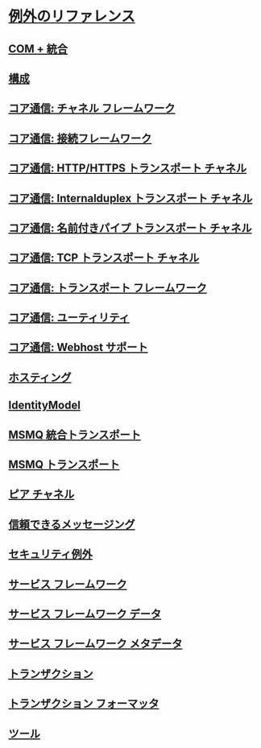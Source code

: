 # [例外のリファレンス](index.md)
## [COM + 統合](com-integration.md)
## [構成](configuration.md)
## [コア通信: チャネル フレームワーク](core-communications-channel-framework.md)
## [コア通信: 接続フレームワーク](core-communications-connection-framework.md)
## [コア通信: HTTP/HTTPS トランスポート チャネル](core-communications-http-https-transport-channels.md)
## [コア通信: Internalduplex トランスポート チャネル](core-communications-internal-duplex-transport-channels.md)
## [コア通信: 名前付きパイプ トランスポート チャネル](core-communications-named-pipe-transport-channels.md)
## [コア通信: TCP トランスポート チャネル](core-communications-tcp-transport-channels.md)
## [コア通信: トランスポート フレームワーク](core-communications-transport-framework.md)
## [コア通信: ユーティリティ](core-communications-utilities.md)
## [コア通信: Webhost サポート](core-communications-webhost-support.md)
## [ホスティング](hosting-exceptions.md)
## [IdentityModel](identitymodel-exceptions.md)
## [MSMQ 統合トランスポート](msmq-integration-transport.md)
## [MSMQ トランスポート](msmq-transport.md)
## [ピア チャネル](peer-channel.md)
## [信頼できるメッセージング](reliable-messaging.md)
## [セキュリティ例外](security-exceptions.md)
## [サービス フレームワーク](service-framework.md)
## [サービス フレームワーク データ](service-framework-data.md)
## [サービス フレームワーク メタデータ](service-framework-metadata.md)
## [トランザクション](transaction-exceptions.md)
## [トランザクション フォーマッタ](transaction-formatter.md)
## [ツール](tools.md)
